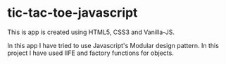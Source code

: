 # tic-tac-toe-javascript

This is app is created using HTML5, CSS3 and Vanilla-JS.


In this app I have tried to use Javascript's Modular design pattern. In this project I have used IIFE and factory functions for objects.
